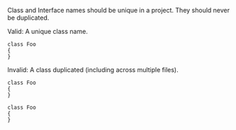 Class and Interface names should be unique in a project.  They should never be duplicated.

Valid: A unique class name.
```
class Foo
{
}
```

Invalid: A class duplicated (including across multiple files).
```
class Foo
{
}

class Foo
{
}
```

